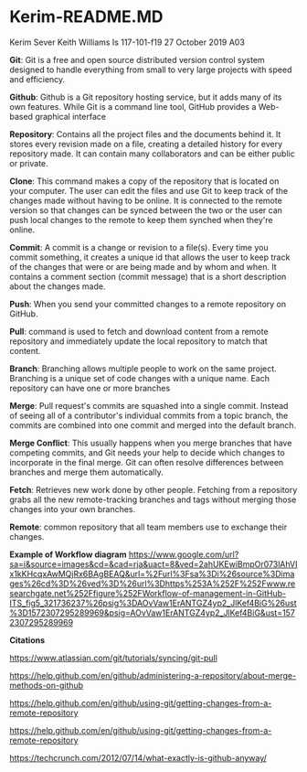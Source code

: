 # Kerim-README.MD
Kerim Sever
Keith Williams
Is 117-101-f19
27 October 2019
A03

**Git**: Git is a free and open source distributed version control system designed to handle everything from small to very large projects with speed and efficiency.
 
**Github**: Github is a Git repository hosting service, but it adds many of its own features. While Git is a command line tool, GitHub provides a Web-based graphical interface

**Repository**: Contains all the project files and the documents behind it. It stores every revision made on a file, creating a detailed history for every repository made. It can contain many collaborators and can be either public or private.


**Clone**: This command makes a copy of the repository that is located on your computer. The user can edit the files and use Git to keep track of the changes made without having to be online. It is connected to the remote version so that changes can be synced between the two or the user can push local changes to the remote to keep them synched when they're online.

**Commit**: A commit is a change or revision to a file(s). Every time you commit something, it creates a unique id that allows the user to keep track of the changes that were or are being made and by whom and when. It contains a comment section (commit message) that is a short description about the changes made.

**Push**: When you send your committed changes to a remote repository on GitHub.

**Pull**: command is used to fetch and download content from a remote repository and immediately update the local repository to match that content.

**Branch**: Branching allows multiple people to work on the same project. Branching is a unique set of code changes with a unique name. Each repository can have one or more branches

**Merge**: Pull request's commits are squashed into a single commit. Instead of seeing all of a contributor's individual commits from a topic branch, the commits are combined into one commit and merged into the default branch.

**Merge Conflict**: This usually happens when you merge branches that have competing commits, and Git needs your help to decide which changes to incorporate in the final merge. Git can often resolve differences between branches and merge them automatically.

**Fetch**: Retrieves new work done by other people. Fetching from a repository grabs all the new remote-tracking branches and tags without merging those changes into your own branches.

**Remote**: common repository that all team members use to exchange their changes.
 

**Example of Workflow diagram**
https://www.google.com/url?sa=i&source=images&cd=&cad=rja&uact=8&ved=2ahUKEwiBmpOr073lAhVIx1kKHcqxAwMQjRx6BAgBEAQ&url=%2Furl%3Fsa%3Di%26source%3Dimages%26cd%3D%26ved%3D%26url%3Dhttps%253A%252F%252Fwww.researchgate.net%252Ffigure%252FWorkflow-of-management-in-GitHub-ITS_fig5_321736237%26psig%3DAOvVaw1ErANTGZ4yp2_JlKef4BiG%26ust%3D1572307295289969&psig=AOvVaw1ErANTGZ4yp2_JlKef4BiG&ust=1572307295289969



**Citations** 

https://www.atlassian.com/git/tutorials/syncing/git-pull

https://help.github.com/en/github/administering-a-repository/about-merge-methods-on-github

https://help.github.com/en/github/using-git/getting-changes-from-a-remote-repository

https://help.github.com/en/github/using-git/getting-changes-from-a-remote-repository

https://techcrunch.com/2012/07/14/what-exactly-is-github-anyway/
